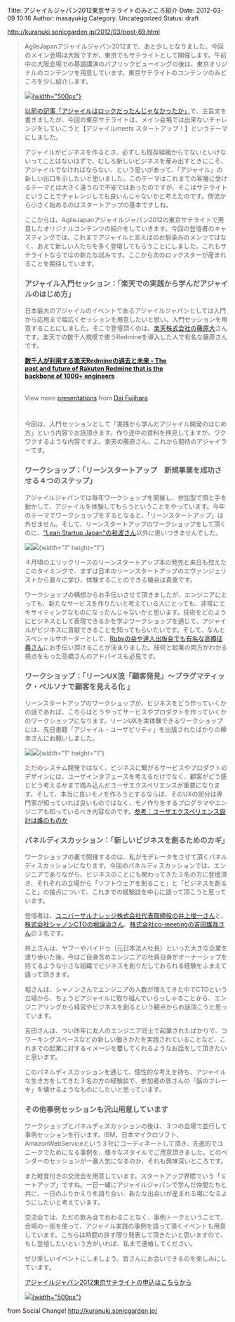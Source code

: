 Title: アジャイルジャパン2012東京サテライトのみどころ紹介
Date: 2012-03-09 10:16
Author: masayukig
Category: Uncategorized
Status: draft

<http://kuranuki.sonicgarden.jp/2012/03/post-69.html>  
  
  

> AgileJapanアジャイルジャパン2012まで、あと少しとなりました。今回のメイン会場は大阪ですが、東京でもサテライトとして開催します。午前中の大阪会場での基調講演のパブリックビューイングの後は、東京オリジナルのコンテンツを用意しています。東京サテライトのコンテンツのみどころを少し紹介します。
>
> [![](http://www.agilejapan.org/tokyosatellite/data_2012/img/AJ12_logo_satellite.jpg){width="500px"}](http://www.agilejapan.org/tokyosatellite/program.html)  
>
> [以前の記事「アジャイルはロックだったんじゃなかったか」](http://kuranuki.sonicgarden.jp/2012/02/post-65.html)で、主旨文を書きましたが、今回の東京サテライトは、メイン会場では出来ないチャレンジをしていこうと【アジャイルmeets
> スタートアップ！】というテーマにしました。
>
> アジャイルがビジネスを作るとき、必ずしも既存組織からでないといけないってことはないはずで、むしろ新しいビジネスを産み出すときにこそ、アジャイルでなければならない、という思いがあって、「アジャイル」の新しい出口を示したいと思いました。このテーマはこれまでの客層に受けるテーマとは大きく違うので不安ではあったのですが、そこはサテライトということでチャレンジしても良いんじゃないかと考えたのです。傍流から小さく始めるのはスタートアップの基本ですしね。
>
> ここからは、AgileJapanアジャイルジャパン2012の東京サテライトで用意したオリジナルコンテンツの紹介をしていきます。今回の登壇者のキャスティングでは、これまでアジャイルと言えばのお馴染みのメンツではなく、あえて新しい人たちを多く登壇してもらうことにしました。これもサテライトならではの新たな試みです。ここから次のロックスターが産まれることを期待しています。
>
>   
>
> ### アジャイル入門セッション：「楽天での実践から学んだアジャイルのはじめ方」
>
> 日本最大のアジャイルのイベントであるアジャイルジャパンとしては入門から応用まで幅広くセッションを用意したいと思い、入門セッションを用意することにしました。そこで登壇頂くのは、[楽天株式会社の藤原大](http://daipresents.com/)さんです。楽天での数千人規模で使うRedmineを導入した人で有名な藤原さんです。
>
> <div style="width:340px;">
>
> **[数千人が利用する楽天Redmineの過去と未来 - The past and future of
> Rakuten Redmine that is the backbone of 1000+
> engineers](http://www.slideshare.net/daipresents/redmine-the-past-and-future-of-rakuten-redmine-that-is-the-backbone-of-1000-engineers "数千人が利用する楽天Redmineの過去と未来 - The past and future of Rakuten Redmine that is the backbone of 1000+ engineers")**
> <div style="padding:5px 0 12px;">
>
> View more [presentations](http://www.slideshare.net/) from [Dai
> Fujihara](http://www.slideshare.net/daipresents)
>
> </div>
>
> </div>
>
> 今回は、入門セッションとして「実践から学んだアジャイル開発のはじめ方」という内容でお話頂きます。作り途中の資料を拝見してますが、ワクワクするような内容ですよ。楽天の藤原さん、これから期待のアジャイラーです。
>
>   
>
> ### ワークショップ：「リーンスタートアップ　新規事業を成功させる４つのステップ」
>
> アジャイルジャパンでは毎年ワークショップを開催し、参加型で頭と手を動かして、アジャイルを体験してもらうということをやっています。今年のテーマでワークショップをするとなると、「リーンスタートアップ」は外せません。そして、リーンスタートアップのワークショップをして頂くのに、["Lean
> Startup
> Japan"の和波さん](http://leanstartupjapan.org/)以外に思いつきませんでした。
>
> [![](http://ws.assoc-amazon.jp/widgets/q?_encoding=UTF8&Format=_SL160_&ASIN=0670921602&MarketPlace=JP&ID=AsinImage&WS=1&tag=kuranuki-22&ServiceVersion=20070822)](http://www.amazon.co.jp/gp/product/0670921602/ref=as_li_ss_il?ie=UTF8&tag=kuranuki-22&linkCode=as2&camp=247&creative=7399&creativeASIN=0670921602)![](http://www.assoc-amazon.jp/e/ir?t=kuranuki-22&l=as2&o=9&a=0670921602){width="1"
> height="1"}
>
> ４月頃のエリックリースのリーンスタートアップ本の発売と来日も控えたこのタイミングで、まずは日本のリーンスタートアップのエヴァンジェリストから直々に学び、体験することのできる機会は貴重です。
>
> ワークショップの構想からお手伝いさせて頂きましたが、エンジニアにとっても、新たなサービスを作りたいと考えている人にとっても、非常にエキサイティングなものになったんじゃないかと思います。技術をどのようにビジネスとして表現できるかを学ぶワークショップを通じて、アジャイルがビジネスに貢献できることを知ってもらいたいです。そして、なんとスペシャルサポーターとして、[Rubyの会や達人出版会でも有名な高橋征義さん](http://tatsu-zine.com/)にお手伝い頂けることが決まりました。技術と起業の両方がわかる視点をもった高橋さんのアドバイスも必見です。
>
>   
>
> ### ワークショップ：「リーンUX流「顧客発見」～プラグマティック・ペルソナで顧客を見える化 」
>
> リーンスタートアップのワークショップが、ビジネスをどう作っていくかの話であれば、こちらはどうやってサービスやプロダクトを作っていくかのワークショップになります。リーンUXを実体験できるワークショップには、先日書籍「アジャイル・ユーザビリティ」を出版されたばかりの樽本さんにお願いしました。
>
> [![](http://ws.assoc-amazon.jp/widgets/q?_encoding=UTF8&Format=_SL160_&ASIN=4274211606&MarketPlace=JP&ID=AsinImage&WS=1&tag=kuranuki-22&ServiceVersion=20070822)](http://www.amazon.co.jp/gp/product/4274211606/ref=as_li_ss_il?ie=UTF8&tag=kuranuki-22&linkCode=as2&camp=247&creative=7399&creativeASIN=4274211606)![](http://www.assoc-amazon.jp/e/ir?t=kuranuki-22&l=as2&o=9&a=4274211606){width="1"
> height="1"}
>
> ただのシステム開発ではなく、ビジネスに繋がるサービスやプロダクトのデザインには、ユーザインタフェースを考えるだけでなく、顧客がどう感じどう考えるかまで踏み込んだユーザエクスペリエンスが重要になります。そして、本当に良いモノを作ろうとするならば、そのUXの部分は専門家が知っていれば良いものではなく、モノ作りをするプログラマやエンジニアも知っているべき内容なのです。[参考：ユーザエクスペリエンス設計は誰のものか](http://kuranuki.sonicgarden.jp/2012/02/post-66.html)
>
>   
>
> ### パネルディスカッション：「新しいビジネスを創るためのカギ」
>
> ワークショップの裏で開催するのは、私がモデレータをさせて頂くパネルディスカッションになります。今回のパネルディスカッションでは、エンジニアでありながら、ビジネスのことにも関わってきた３名の方に登壇頂き、それぞれの立場から「ソフトウェアを創ること」と「ビジネスを創ること」の接点について、これまでの経験談を中心に語って頂こうと思っています。
>
> 登壇者は、[ユニバーサルナレッジ株式会社代表取締役の井上俊一さん](http://inoue.typepad.com/searchengine/)と、[株式会社シャノンCTOの堀譲治さん](https://twitter.com/jojihori)、[株式会社co-meetingの吉田雄哉さん](https://twitter.com/yuya_lush)の３名です。
>
> 井上さんは、ヤフーやバイドゥ（元日本法人社長）といった大きな企業を渡り歩いた後、今はご自身含めエンジニアの社員自身がオーナーシップを持てるような小さな組織でビジネスを創りだしておられる経験をふまえて語って頂きます。
>
> 堀さんは、シャノンさんでエンジニアの人数が増えてきた中でCTOという立場から、ちょうどアジャイルに取り組んでいらっしゃることから、エンジニアリングから経営やビジネスを創るという観点からお話頂こうと思っています。
>
> 吉田さんは、つい昨年に友人のエンジニア同士で起業されたばかりで、コワーキングスペースなどの新しい働きかたを実践されていることなど、これまでの起業に対するイメージを覆してくれるようなお話をして頂きたいと思います。
>
> このパネルディスカッションを通じて、個性的な考えを持ち、アジャイルな生き方をしてきた３名の方の経験談で、参加者の皆さんの「脳のブレーキ」を壊せるようなものにしたいと思っています。
>
>   
>
> ### その他事例セッションも沢山用意しています
>
> ワークショップとパネルディスカッションの後は、３つの会場で並行して事例セッションを行います。IBM、日本マイクロソフト、AmazonWebServiceという３社にコーディネートして頂き、先進的でユニークでためになる事例を、様々なスタイルでご用意頂きました。どのベンダーのセッションが一番人気になるのか、それも興味深いところです。
>
> また軽食付きの交流会を用意しています。スタートアップ界隈でいう「ミートアップ」ですね。一日一緒にアジャイルジャパンで学んだ仲間たちと共に、一日のふりかえりを語り合い、新たな出会いが産まれる場になるようにしたいと考えています。
>
> 交流会では、ただの飲み会でおわることなく、事例トークということで、会場の一部を使って、アジャイル実践の事例を語って頂くイベントも用意しています。こちらは時間の許す限り発表して頂きたいと思いますので、もし登壇したいという方がいれば、私まで連絡してください。
>
> ぜひ楽しいイベントにしましょう。皆さんにお会いできるのを楽しみにしています。
>
> [アジャイルジャパン2012東京サテライトの申込はこちらから](http://www.agilejapan.org/tokyosatellite/program.html)
>
> [![](http://www.agilejapan.org/tokyosatellite/data_2012/img/AJ12_logo_satellite.jpg){width="500px"}](http://www.agilejapan.org/tokyosatellite/program.html)  

  
  
from Social Change! <http://kuranuki.sonicgarden.jp/>
